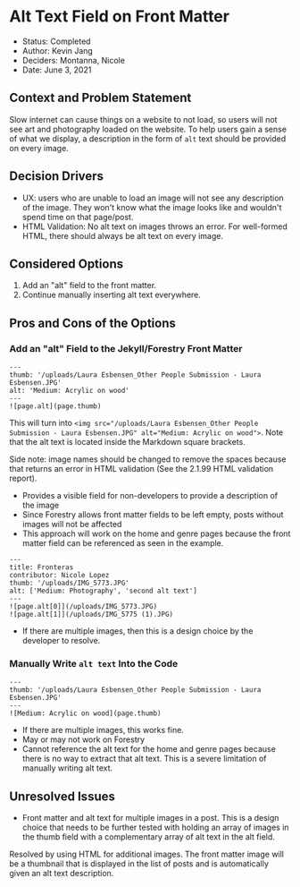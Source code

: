 # Alt Text Field on Front Matter

* Status: Completed
* Author: Kevin Jang
* Deciders: Montanna, Nicole
* Date: June 3, 2021

## Context and Problem Statement

Slow internet can cause things on a website to not load, so users will not see art and photography loaded on the website. To help users gain a sense of what we display, a description in the form of `alt` text should be provided on every image.

## Decision Drivers

* UX: users who are unable to load an image will not see any description of the image. They won't know what the image looks like and wouldn't spend time on that page/post.
* HTML Validation: No alt text on images throws an error. For well-formed HTML, there should always be alt text on every image.

## Considered Options

1. Add an "alt" field to the front matter.
2. Continue manually inserting alt text everywhere.

## Pros and Cons of the Options

### Add an "alt" Field to the Jekyll/Forestry Front Matter

```
---
thumb: '/uploads/Laura Esbensen_Other People Submission - Laura Esbensen.JPG'
alt: 'Medium: Acrylic on wood'
---
![page.alt](page.thumb)
```
This will turn into `<img src="/uploads/Laura Esbensen_Other People Submission - Laura Esbensen.JPG" alt="Medium: Acrylic on wood">`. Note that the alt text is located inside the Markdown square brackets.

Side note: image names should be changed to remove the spaces because that returns an error in HTML validation (See the 2.1.99 HTML validation report).

* Provides a visible field for non-developers to provide a description of the image
* Since Forestry allows front matter fields to be left empty, posts without images will not be affected
* This approach will work on the home and genre pages because the front matter field can be referenced as seen in the example.

```
---
title: Fronteras
contributor: Nicole Lopez
thumb: '/uploads/IMG_5773.JPG'
alt: ['Medium: Photography', 'second alt text']
---
![page.alt[0]](/uploads/IMG_5773.JPG)
![page.alt[1]](/uploads/IMG_5775 (1).JPG)
```
* If there are multiple images, then this is a design choice by the developer to resolve. 


### Manually Write `alt text` Into the Code
```
---
thumb: '/uploads/Laura Esbensen_Other People Submission - Laura Esbensen.JPG'
---
![Medium: Acrylic on wood](page.thumb)
```
* If there are multiple images, this works fine.
* May or may not work on Forestry
* Cannot reference the alt text for the home and genre pages because there is no way to extract that alt text. This is a severe limitation of manually writing alt text.


## Unresolved Issues
* Front matter and alt text for multiple images in a post. This is a design choice that needs to be further tested with holding an array of images in the thumb field with a complementary array of alt text in the alt field.

Resolved by using HTML for additional images. The front matter image will be a thumbnail that is displayed in the list of posts and is automatically given an alt text description.